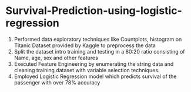 # Survival-Prediction-using-logistic-regression
1) Performed data exploratory techniques like Countplots, histogram on Titanic Dataset provided by Kaggle to preprocess the data
2) Split the dataset intro training and testing in a 80:20 ratio consisting of Name, age, sex and other features 
3) Executed Feature Engineering by enumerating the string data and cleaning training dataset with variable selection techniques.
4) Employed Logistic Regression model which predicts survival of the passenger with over 78% accuracy
